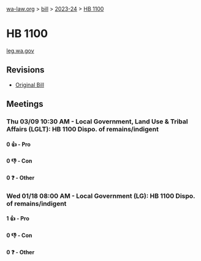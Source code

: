 [wa-law.org](/) > [bill](/bill/) > [2023-24](/bill/2023-24/) > [HB 1100](/bill/2023-24/hb/1100/)

# HB 1100
[leg.wa.gov](https://app.leg.wa.gov/billsummary?BillNumber=1100&Year=2023&Initiative=false)

## Revisions
* [Original Bill](1/)

## Meetings
### Thu 03/09 10:30 AM - Local Government, Land Use & Tribal Affairs (LGLT): HB 1100 Dispo. of remains/indigent
#### 0 👍 - Pro

#### 0 👎 - Con

#### 0 ❓ - Other

### Wed 01/18 08:00 AM - Local Government (LG): HB 1100 Dispo. of remains/indigent
#### 1 👍 - Pro

#### 0 👎 - Con

#### 0 ❓ - Other
